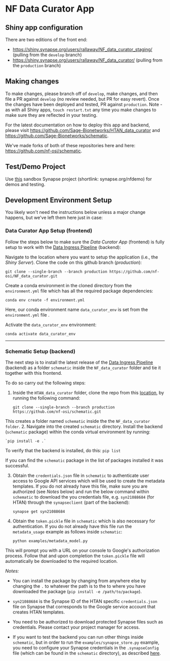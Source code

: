 
# NF Data Curator App

## Shiny app configuration

There are two editions of the front end: 

- https://shiny.synapse.org/users/rallaway/NF_data_curator_staging/ (pulling from the `develop` branch)
- https://shiny.synapse.org/users/rallaway/NF_data_curator/ (pulling from the `production` branch)

## Making changes 

To make changes, please branch off of `develop`, make changes, and then file a PR against `develop` (no review needed, but PR for easy revert). Once the changes have been deployed and tested, PR against `production`. Note - as with all Shiny apps, `touch restart.txt` any time you make changes to make sure they are reflected in your testing. 

For the latest documentation on how to deploy this app and backend, please visit https://github.com/Sage-Bionetworks/HTAN_data_curator and  https://github.com/Sage-Bionetworks/schematic.

We've made forks of both of these repositories here and here: https://github.com/nf-osi/schematic.

## Test/Demo Project

Use [this](https://www.synapse.org/#!Synapse:syn22410511/files/) sandbox Synapse project (shortlink: synapse.org/nfdemo) for demos and testing. 

## Development Environment Setup

You likely won't need the instructions below unless a major change happens, but we've left them here just in case: 

### Data Curator App Setup (frontend)
Follow the steps below to make sure the _Data Curator App_ (frontend) is fully setup to work with the [Data Ingress Pipeline](https://github.com/nf-osi/schematic/) (backend):

Navigate to the location where you want to setup the application (i.e., the _Shiny Server_). Clone the code on this github branch (_production_):

    git clone --single-branch --branch production https://github.com/nf-osi/NF_data_curator.git


Create a conda environment in the cloned directory from the `environment.yml` file which has all the required package dependencies:

    conda env create -f environment.yml

Here, our conda environment name `data_curator_env` is set from the `environment.yml` file .

Activate the `data_curator_env` environment:

    conda activate data_curator_env

-------

### Schematic Setup (backend)

The next step is to install the latest release of the [Data Ingress Pipeline](https://github.com/Sage-Bionetworks/schematic) (backend) as a folder `schematic` inside the `NF_data_curator` folder and tie it together with this frontend. 

To do so carry out the following steps:

1. Inside the `HTAN_data_curator` folder, clone the repo from this [location](https://github.com/Sage-Bionetworks/schematic), by running the following command:

    `git clone --single-branch --branch production https://github.com/nf-osi/schematic.git`

This creates a folder named `schematic` inside the the `NF_data_curator folder`.
2. Navigate into the created `schematic` directory. Install the backend (`schematic` package) within the conda virtual environment by running:

    `pip install -e .`

To verify that the backend is installed, do this: `pip list`

If you can find the `schematic` package in the list of packages installed it was successful.


3. Obtain the `credentials.json` file in `schematic` to authenticate user access to Google API services which will be used to create the metadata templates. If you do not already have this file, make sure you are authorized (see _Notes_ below) and run the below command within `schematic` to download the you credentials file, e.g. `syn21088684` (for HTAN) through the `synapseclient` (part of the backend):

    `synapse get syn21088684`

4. Obtain the `token.pickle` file in `schematic` which is also necessary for authentication. If you do not already have this file run the `metadata_usage` example as follows inside `schematic`:

    `python examples/metadata_model.py`

This will prompt you with a URL on your console to Google's authorization process. Follow that and upon completion the `token.pickle` file will automatically be downloaded to the required location.

_Notes:_

- You can install the package by changing from anywhere else by changing the `.` to whatever the path is to the to where you have downloaded the package (`pip install -e /path/to/package`).

- `syn21088684` is the Synapse ID of the HTAN specific `credentials.json` file on Synapse that corresponds to the Google service account that creates HTAN templates.

- You need to be authorized to download protected Synapse files such as credentials. Please contact your project manager for access.

- If you want to test the backend you can run other things inside `schematic`, but in order to run the `examples/synapse_store.py` example, you need to configure your Synapse credentials in the `.synapseConfig` file (which can be found in the `schematic` directory), as described [here](https://github.com/Sage-Bionetworks/schematic/tree/main#configure-synapse-credentials).
